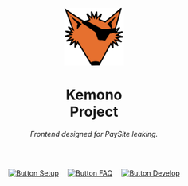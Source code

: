 
<div align = center>

<img
    src = 'client/static/kemono-logo.svg'
    width = 120
/>

# Kemono <br> Project

*Frontend designed for PaySite leaking.*

<br>
<br>

[![Button Setup]][Setup]   
[![Button FAQ]][FAQ]   
[![Button Develop]][Develop]

</div>

<br>


<!----------------------------------------------------------------------------->

[Develop]: docs/Develop.md
[Setup]: docs/Setup.md
[FAQ]: docs/FAQ.md


<!---------------------------------[ Buttons ]--------------------------------->

[Button Develop]: https://img.shields.io/badge/Develop-3955A3?style=for-the-badge&logoColor=white&logo=VisualStudioCode
[Button Setup]: https://img.shields.io/badge/Setup-3EAAAF?style=for-the-badge&logoColor=white&logo=GitBook
[Button FAQ]: https://img.shields.io/badge/FAQ-569A31?style=for-the-badge&logoColor=white&logo=AskUbuntu